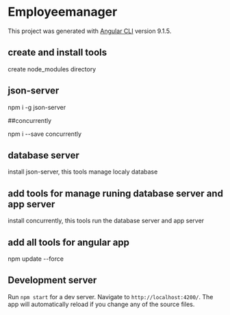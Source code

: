 # Employeemanager

This project was generated with [Angular CLI](https://github.com/angular/angular-cli) version 9.1.5.

## create and install tools

create node_modules directory

## json-server 

npm i -g json-server

##concurrently

npm i --save concurrently

## database server
 
install json-server, this tools manage localy database 

## add tools for manage runing database server and app server

install concurrently, this tools run the database server and app server

## add all tools for angular app

npm update --force

## Development server

Run `npm start` for a dev server. Navigate to `http://localhost:4200/`. The app will automatically reload if you change any of the source files.
